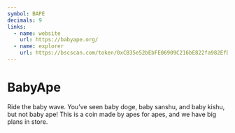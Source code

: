```yaml
---
symbol: BAPE
decimals: 9
links:
  - name: website
    url: https://babyape.org/
  - name: explorer
    url: https://bscscan.com/token/0xCB35e52bEbFE06909C216bE822fa982EfDD60F95
---
```


# BabyApe

Ride the baby wave. You’ve seen baby doge, baby sanshu, and baby kishu, but not baby ape! This is a coin made by apes for apes, and we have big plans in store.

